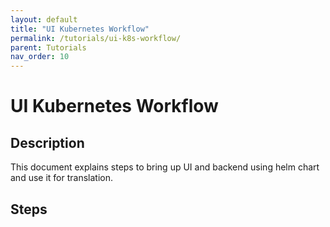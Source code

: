 ```yaml
---
layout: default
title: "UI Kubernetes Workflow"
permalink: /tutorials/ui-k8s-workflow/
parent: Tutorials
nav_order: 10
---
```


# UI Kubernetes Workflow

## Description

This document explains steps to bring up UI and backend using helm chart and use it for translation.

## Steps
